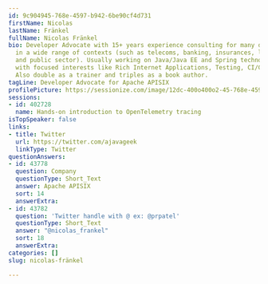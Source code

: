 ```yaml
---
id: 9c904945-768e-4597-b942-6be90cf4d731
firstName: Nicolas
lastName: Fränkel
fullName: Nicolas Fränkel
bio: Developer Advocate with 15+ years experience consulting for many different customers,
  in a wide range of contexts (such as telecoms, banking, insurances, large retail
  and public sector). Usually working on Java/Java EE and Spring technologies, but
  with focused interests like Rich Internet Applications, Testing, CI/CD and DevOps.
  Also double as a trainer and triples as a book author.
tagLine: Developer Advocate for Apache APISIX
profilePicture: https://sessionize.com/image/12dc-400o400o2-45-768e-4597-b942-6be90cf4d731.6e2596d1-b28c-43e1-a08f-b0d2050b5301.jpg
sessions:
- id: 402728
  name: Hands-on introduction to OpenTelemetry tracing
isTopSpeaker: false
links:
- title: Twitter
  url: https://twitter.com/ajavageek
  linkType: Twitter
questionAnswers:
- id: 43778
  question: Company
  questionType: Short_Text
  answer: Apache APISIX
  sort: 14
  answerExtra: 
- id: 43782
  question: 'Twitter handle with @ ex: @prpatel'
  questionType: Short_Text
  answer: "@nicolas_frankel"
  sort: 18
  answerExtra: 
categories: []
slug: nicolas-fränkel

---
```

